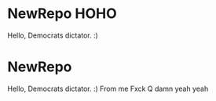 # NewRepo HOHO
Hello, Democrats dictator. :)
# NewRepo
Hello, Democrats dictator. :) From me
Fxck Q
damn
yeah
yeah